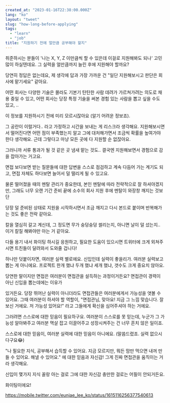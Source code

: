 ```yaml
---
created_at: "2023-01-16T22:38:00.000Z"
lang: "ko"
layout: "tweet"
slug: "how-long-before-applying"
tags: 
  - "learn"
  - "job"
title: "지원하기 전에 얼만큼 공부해야 할지"
---
```


취준하시는 분들이 '나는 X, Y, Z 이만큼씩 할 수 있은데 이걸로 지원해봐도 되나' 고민 많이 하실텐데요. 그 실력을 얼만큼까지 늘린 후에 지원해야 할까요?

당연히 정답은 없는데요, 제 생각에 답과 가장 가까운 건 "일단 지원해보시고 판단은 회사에 맡기세요" 같아요.

어떤 회사는 다양한 기술은 몰라도 기본기 탄탄한 사람 데려가 가르쳐가려는 의도로 채용 중일 수 있고, 어떤 회사는 당장 특정 기술을 써본 경험 있는 사람을 뽑고 싶을 수도 있고, ..

이 정보를 지원하시기 전에 미리 모르시잖아요 (알기 어려운 정보죠).

그 공란이 이럴거다.. 라고 가정하고 시간을 보내는 게 리스크라 생각해요. 지원해보시면서 떨어진다면 어떤 점이 부족했는지 알고 그에 대처해가면서 조금씩 확률을 높여가야 한다 생각해요. 근데 그렇다고 마냥 모든 곳에 다 지원할 순 없잖아요.

그러니까 서류 통과가 될 것 같은 곳 냄새 맡는 것도.. 결국엔 지원해보면서 경험으로 감을 잡아가는 거고요.

면접 보다보면 받는 질문들에 대한 답변을 스스로 점검하고 계속 다듬어 가는 계기도 되고, 면접 자체도 하다보면 늘어서 덜 떨리게 될 수 있고요.

물론 떨어졌을 때의 멘탈 관리가 중요한데, 본인 멘탈에 따라 전략적으로 잘 하셔야겠지만, 그래도 너무 오랜 기간 준비 끝에 소수의 회사 지원 후에 멘탈이 와장창 깨지는 것보단

당장 덜 준비된 상태로 지원을 시작하시면서 조금 깨지고 다시 본드로 붙이며 반복해가는 것도 좋은 전략 같아요.

칼을 열심히 갈고 계신데, 그 정도면 무가 숭덩숭덩 썰리는지, 아니면 날이 덜 섰는지.. 이거 칼질 해봐야만 아는 거 같아요.

다들 용기 내서 화이팅 하시길 응원하고, 필요한 도움이 있으시면 트위터에 크게 외쳐주시면 트친들이 달려와서 도와줄 겁니다!

하나만 덧붙이자면, 여러분 실력 별로에요. 신입인데 실력이 좋을리가. 여러분 실력보고 뽑는 게 아니에요. 프로젝트 한개 했냐 두개 했냐 세개 했냐, 갯수도 크게 중요치 않아요.

당연한 말이지만 면접은 여러분이 면접관을 설득하는 과정이거든요? 면접관이 경력이 아닌 신입을 뽑는데에는 이유가

있거든요. 당장 뛰어난 실력이 아니더라도 면접관들은 여러분에게서 가능성을 엿볼 수 있어요. 그때 여러분이 하셔야 할 역할이, "면접관님, 맞아요! 지금 그 느낌 맞습니다. 잘 보신 거에요. 저 가능성 있어요!" 라고 그들에게 확신을 심어주셔야 하는 거에요.

그러려면 스스로에 대한 믿음이 필요하구요. 여러분이 스스로를 못 믿는데, 누군가 그 가능성 알아봐주고 여러분 멱살 잡고 이끌어주고 성장시켜주는 건 너무 흔치 않은 일이죠.

스스로에 대한 믿음이, 여러분 실력에 대한 믿음이 아니에요. (말씀드렸죠. 실력 없으시다구요😂)

"나 필요한 지식, 공부해서 습득할 수 있어요. 지금 모르지만, 뭐든 맘만 먹으면 내꺼 만들 수 있어요. 해낼 수 있어요." 에 대한 믿음과 자신감! 그게 진짜 면접관을 움직이는 거라 생각해요.

신입이 몇가지 지식 꼴랑 아는 걸로 그에 대한 자신감 충만한 걸로는 어필이 안되거든요.

화이팅이에요!

https://mobile.twitter.com/eunjae_lee_ko/status/1615116256377540613